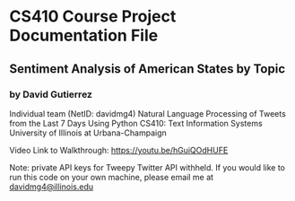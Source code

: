 # CS410 Course Project Documentation File
## Sentiment Analysis of American States by Topic
### by David Gutierrez


Individual team (NetID: davidmg4)
Natural Language Processing of Tweets from the Last 7 Days Using Python
CS410: Text Information Systems
University of Illinois at Urbana-Champaign

Video Link to Walkthrough: https://youtu.be/hGuiQOdHUFE

Note: private API keys for Tweepy Twitter API withheld. If you would like to run this code on your own machine, please email me at davidmg4@illinois.edu
